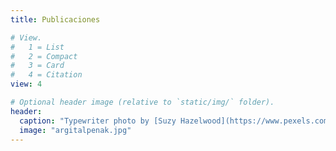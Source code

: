 ```yaml
---
title: Publicaciones

# View.
#   1 = List
#   2 = Compact
#   3 = Card
#   4 = Citation
view: 4

# Optional header image (relative to `static/img/` folder).
header:
  caption: "Typewriter photo by [Suzy Hazelwood](https://www.pexels.com/@suzyhazelwood?utm_content=attributionCopyText&utm_medium=referral&utm_source=pexels)"
  image: "argitalpenak.jpg"
---
```

